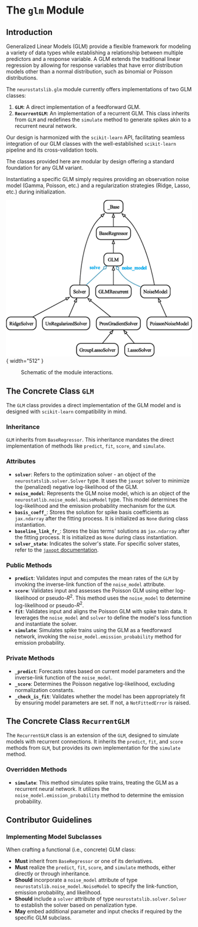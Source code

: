 # The `glm` Module

## Introduction



Generalized Linear Models (GLM) provide a flexible framework for modeling a variety of data types while establishing a relationship between multiple predictors and a response variable. A GLM extends the traditional linear regression by allowing for response variables that have error distribution models other than a normal distribution, such as binomial or Poisson distributions.

The `neurostatslib.glm` module currently  offers implementations of two GLM classes:

1. **`GLM`:** A direct implementation of a feedforward GLM.
2. **`RecurrentGLM`:** An implementation of a recurrent GLM. This class inherits from `GLM` and redefines the `simulate` method to generate spikes akin to a recurrent neural network.

Our design is harmonized with the `scikit-learn` API, facilitating seamless integration of our GLM classes with the well-established `scikit-learn` pipeline and its cross-validation tools.

The classes provided here are modular by design offering a standard foundation for any GLM variant. 

Instantiating a specific GLM simply requires providing an observation noise model (Gamma, Poisson, etc.) and a regularization strategies (Ridge, Lasso, etc.) during initialization.

![Title](GLM_scheme.jpg){ width="512" }
<figure markdown>
    <figcaption>Schematic of the module interactions.</figcaption>
</figure>



## The Concrete Class `GLM`

The `GLM` class provides a direct implementation of the GLM model and is designed with `scikit-learn` compatibility in mind.

### Inheritance

`GLM` inherits from `BaseRegressor`. This inheritance mandates the direct implementation of methods like `predict`, `fit`, `score`, and `simulate`.

### Attributes

- **`solver`**: Refers to the optimization solver - an object of the `neurostatslib.solver.Solver` type. It uses the `jaxopt` solver to minimize the (penalized) negative log-likelihood of the GLM.
- **`noise_model`**: Represents the GLM noise model, which is an object of the `neurostatlib.noise_model.NoiseModel` type. This model determines the log-likelihood and the emission probability mechanism for the `GLM`.
- **`basis_coeff_`**: Stores the solution for spike basis coefficients as `jax.ndarray` after the fitting process. It is initialized as `None` during class instantiation.
- **`baseline_link_fr_`**: Stores the bias terms' solutions as `jax.ndarray` after the fitting process. It is initialized as `None` during class instantiation.
- **`solver_state`**: Indicates the solver's state. For specific solver states, refer to the [`jaxopt` documentation](https://jaxopt.github.io/stable/index.html#).

### Public Methods

- **`predict`**: Validates input and computes the mean rates of the `GLM` by invoking the inverse-link function of the `noise_model` attribute.
- **`score`**: Validates input and assesses the Poisson GLM using either log-likelihood or pseudo-$R^2$. This method uses the `noise_model` to determine log-likelihood or pseudo-$R^2$.
- **`fit`**: Validates input and aligns the Poisson GLM with spike train data. It leverages the `noise_model` and `solver` to define the model's loss function and instantiate the solver.
- **`simulate`**: Simulates spike trains using the GLM as a feedforward network, invoking the `noise_model.emission_probability` method for emission probability.

### Private Methods

- **`_predict`**: Forecasts rates based on current model parameters and the inverse-link function of the `noise_model`.
- **`_score`**: Determines the Poisson negative log-likelihood, excluding normalization constants.
- **`_check_is_fit`**: Validates whether the model has been appropriately fit by ensuring model parameters are set. If not, a `NotFittedError` is raised.


## The Concrete Class `RecurrentGLM`

The `RecurrentGLM` class is an extension of the `GLM`, designed to simulate models with recurrent connections. It inherits the `predict`, `fit`, and `score` methods from `GLM`, but provides its own implementation for the `simulate` method.

### Overridden Methods

- **`simulate`**: This method simulates spike trains, treating the GLM as a recurrent neural network. It utilizes the `noise_model.emission_probability` method to determine the emission probability.

## Contributor Guidelines

### Implementing Model Subclasses

When crafting a functional (i.e., concrete) GLM class:

- **Must** inherit from `BaseRegressor` or one of its derivatives.
- **Must** realize the `predict`, `fit`, `score`, and `simulate` methods, either directly or through inheritance.
- **Should** incorporate a `noise_model` attribute of type `neurostatslib.noise_model.NoiseModel` to specify the link-function, emission probability, and likelihood.
- **Should** include a `solver` attribute of type `neurostatslib.solver.Solver` to establish the solver based on penalization type.
- **May** embed additional parameter and input checks if required by the specific GLM subclass.
